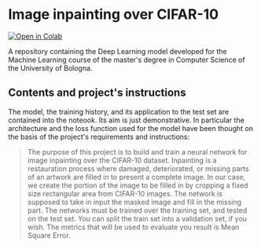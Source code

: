 # Image inpainting over CIFAR-10


[![Open in Colab](https://colab.research.google.com/assets/colab-badge.svg)](https://colab.research.google.com/drive/18n-dqxkuzpvocAZZqBeFlcgH6RLSVqnH)

A repository containing the Deep Learning model developed for the Machine Learning course of the master's degree in Computer Science of the University of Bologna.

## Contents and project's instructions
The model, the training history, and its application to the test set are contained into the noteook. Its aim is just demonstrative. In particular the architecture and the loss function used for the model have been thought on the basis of the project's requirements and instructions:

> The purpose of this project is to build and train a neural network for image inpainting over the CIFAR-10 dataset.
Inpainting is a restauration process where damaged, deteriorated, or missing parts of an artwork are filled in to present a complete image.
In our case, we create the portion of the image to be filled in by cropping a fixed size rectangular area from CIFAR-10 images.
The network is supposed to take in input the masked image and fill in the missing part. The networks must be trained over the training set, and tested on the test set.
You can split the train set into a validation set, if you wish.
The metrics that will be used to evaluate you result is Mean Square Error.
